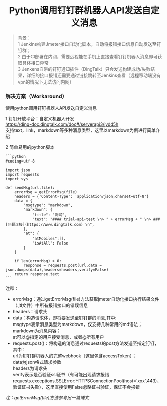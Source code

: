 # <center>Python调用钉钉群机器人API发送自定义消息

> 背景：  
> 1 Jenkins构建Jmeter接口自动化脚本，自动将报错接口信息自动发送至钉钉群；  
> 2 由于CI部署在内网，需要远程能在手机上直接查看钉钉机器人消息即可获取具体接口异常   
> 3 Jenkens自带的钉钉通知插件（DingTalk）只会发送构建成功/失败结果，详细的接口报错还需要通过链接跳转至Jenkins查看（远程移动端没有vpn的情况下无法访问内网）

### 解决方案（Workaround）  
使用python调用钉钉机器人API发送自定义消息

1 钉钉开放平台：自定义机器人开发  
https://ding-doc.dingtalk.com/doc#/serverapi3/iydd5h   
支持text，link，markdown等多种消息类型，这里以markdown为例进行简单介绍   

2 简单易用的python脚本  

    ```python
    #coding=utf-8

    import json
    import requests
    import sys

    def sendMsg(url,file):
        errorMsg = getErrorMsg(file)
        headers = {'Content-Type': 'application/json;charset=utf-8'}
        data = {
            "msgtype": "markdown",
            "markdown": {
                "title": "测试",
                "text": "#### trial-api-test \n> " + errorMsg + " \n> ### [问题连接](https://www.dingtalk.com) \n",
            },
            "at": {
                "atMobiles":[]，
                "isAtAll": False
            }
        }

        if len(errorMsg) > 0:
            response = requests.post(url,data = json.dumps(data),headers=headers,verify=False)
        return response.text
    ```

注释：  
* errorMsg：通过getErrorMsg(file)方法获取jmeter自动化接口执行结果文件（.jtl文件）中所有报错接口的错误信息
* headers：请求头
* data：构造请求体，即将要发送至钉钉群的消息,其中:  
msgtype表示消息类型为markdown，仅支持几种常用的md语法；  
markdown为消息内容；   
at可以@指定的用户接受消息，或者@所有用户
* requests.post()：将构造的消息通过requests的post方法发送至指定钉钉，其中：  
url为钉钉群机器人的完整webhook（这里包含accessToken）；  
data为json格式请求参数   
headers为请求头  
verify表示是否验证ssl证书（有可能出现请求报错requests.exceptions.SSLError:HTTPSConnectionPool(host='xxx',443)，验证证书失败），这里直接使用False忽略证书验证，保证不会报错

_注：getErrorMsg(file)方法参考另一篇博文_